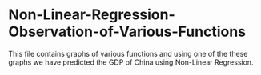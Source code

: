 # Non-Linear-Regression-Observation-of-Various-Functions
This file contains graphs of various functions and using one of the these graphs we have predicted the GDP of China using Non-Linear Regression.
